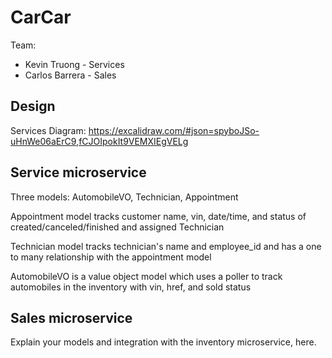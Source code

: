 # CarCar

Team:

* Kevin Truong - Services
* Carlos Barrera - Sales

## Design
Services Diagram: https://excalidraw.com/#json=spyboJSo-uHnWe06aErC9,fCJOIpokIt9VEMXIEgVELg

## Service microservice
Three models: AutomobileVO, Technician, Appointment

Appointment model tracks customer name, vin, date/time, and status of created/canceled/finished and assigned Technician

Technician model tracks technician's name and employee_id and has a one to many relationship with the appointment model

AutomobileVO is a value object model which uses a poller to track automobiles in the inventory with vin, href, and sold status

## Sales microservice

Explain your models and integration with the inventory
microservice, here.
